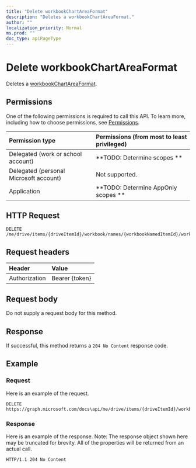 ```yaml
---
title: "Delete workbookChartAreaFormat"
description: "Deletes a workbookChartAreaFormat."
author: ""
localization_priority: Normal
ms.prod: ""
doc_type: apiPageType
---
```


# Delete workbookChartAreaFormat

Deletes a [workbookChartAreaFormat](../resources/workbookchartareaformat.md).

## Permissions
One of the following permissions is required to call this API. To learn more, including how to choose permissions, see [Permissions](/concepts/permissions-reference.md).

|Permission type|Permissions (from most to least privileged)|
|:---|:---|
|Delegated (work or school account)|**TODO: Determine scopes **|
|Delegated (personal Microsoft account)|Not supported.|
|Application|**TODO: Determine AppOnly scopes **|

## HTTP Request
<!-- {
  "blockType": "ignored"
}
-->
``` http
DELETE /me/drive/items/{driveItemId}/workbook/names/{workbookNamedItemId}/worksheet/charts/{workbookChartId}/format
```

## Request headers
|Header|Value|
|:---|:---|
|Authorization|Bearer {token}|

## Request body
Do not supply a request body for this method.

## Response
If successful, this method returns a `204 No Content` response code.

## Example

### Request
Here is an example of the request.
<!-- {
  "blockType": "request",
  "name": "delete_workbookchartareaformat"
}
-->
``` http
DELETE https://graph.microsoft.com/docs\api/me/drive/items/{driveItemId}/workbook/names/{workbookNamedItemId}/worksheet/charts/{workbookChartId}/format
```

### Response
Here is an example of the response. Note: The response object shown here may be truncated for brevity. All of the properties will be returned from an actual call.
<!-- {
  "blockType": "response",
  "truncated": true
}
-->
``` http
HTTP/1.1 204 No Content
```

